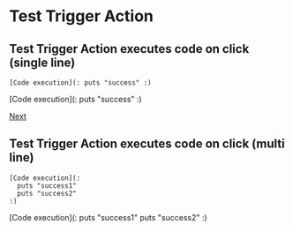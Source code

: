 # Test Trigger Action

## Test Trigger Action executes code on click (single line)
~~~
[Code execution](: puts "success" :)
~~~

[Code execution](: puts "success" :)

[Next](#)

## Test Trigger Action executes code on click (multi line)
~~~
[Code execution](: 
  puts "success1" 
  puts "success2"
:)
~~~
[Code execution](: 
  puts "success1" 
  puts "success2"
:)
